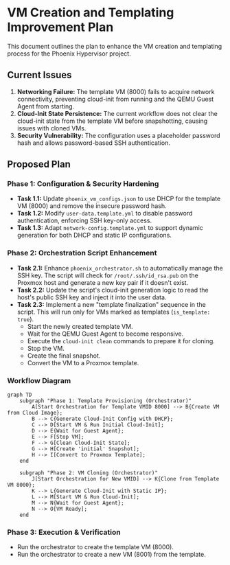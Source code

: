 # VM Creation and Templating Improvement Plan

This document outlines the plan to enhance the VM creation and templating process for the Phoenix Hypervisor project.

## Current Issues

1.  **Networking Failure:** The template VM (8000) fails to acquire network connectivity, preventing cloud-init from running and the QEMU Guest Agent from starting.
2.  **Cloud-Init State Persistence:** The current workflow does not clear the cloud-init state from the template VM before snapshotting, causing issues with cloned VMs.
3.  **Security Vulnerability:** The configuration uses a placeholder password hash and allows password-based SSH authentication.

## Proposed Plan

### Phase 1: Configuration & Security Hardening

-   **Task 1.1:** Update `phoenix_vm_configs.json` to use DHCP for the template VM (8000) and remove the insecure password hash.
-   **Task 1.2:** Modify `user-data.template.yml` to disable password authentication, enforcing SSH key-only access.
-   **Task 1.3:** Adapt `network-config.template.yml` to support dynamic generation for both DHCP and static IP configurations.

### Phase 2: Orchestration Script Enhancement

-   **Task 2.1:** Enhance `phoenix_orchestrator.sh` to automatically manage the SSH key. The script will check for `/root/.ssh/id_rsa.pub` on the Proxmox host and generate a new key pair if it doesn't exist.
-   **Task 2.2:** Update the script's cloud-init generation logic to read the host's public SSH key and inject it into the user data.
-   **Task 2.3:** Implement a new "template finalization" sequence in the script. This will run only for VMs marked as templates (`is_template: true`).
    -   Start the newly created template VM.
    -   Wait for the QEMU Guest Agent to become responsive.
    -   Execute the `cloud-init clean` commands to prepare it for cloning.
    -   Stop the VM.
    -   Create the final snapshot.
    -   Convert the VM to a Proxmox template.

### Workflow Diagram

```mermaid
graph TD
    subgraph "Phase 1: Template Provisioning (Orchestrator)"
        A[Start Orchestration for Template VMID 8000] --> B{Create VM from Cloud Image};
        B --> C{Generate Cloud-Init Config with DHCP};
        C --> D[Start VM & Run Initial Cloud-Init];
        D --> E{Wait for Guest Agent};
        E --> F[Stop VM];
        F --> G[Clean Cloud-Init State];
        G --> H[Create 'initial' Snapshot];
        H --> I[Convert to Proxmox Template];
    end

    subgraph "Phase 2: VM Cloning (Orchestrator)"
        J[Start Orchestration for New VMID] --> K{Clone from Template VM 8000};
        K --> L{Generate Cloud-Init with Static IP};
        L --> M[Start VM & Run Cloud-Init];
        M --> N{Wait for Guest Agent};
        N --> O[VM Ready];
    end
```

### Phase 3: Execution & Verification

-   Run the orchestrator to create the template VM (8000).
-   Run the orchestrator to create a new VM (8001) from the template.